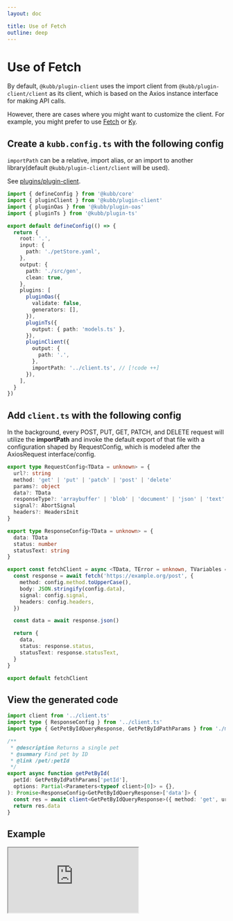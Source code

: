 ```yaml
---
layout: doc

title: Use of Fetch
outline: deep
---
```


# Use of Fetch
By default, `@kubb/plugin-client` uses the import client from `@kubb/plugin-client/client` as its client, which is based on the Axios instance interface for making API calls.

However, there are cases where you might want to customize the client. For example, you might prefer to use [Fetch](https://developer.mozilla.org/en-US/docs/Web/API/Fetch_API/Using_Fetch) or [Ky](https://github.com/sindresorhus/ky).

## Create a `kubb.config.ts` with the following config
`importPath` can be a relative, import alias, or an import to another library(default `@kubb/plugin-client/client` will be used).

See [plugins/plugin-client](/documentation/plugins/plugin-client/#client).
```typescript twoslash
import { defineConfig } from '@kubb/core'
import { pluginClient } from '@kubb/plugin-client'
import { pluginOas } from '@kubb/plugin-oas'
import { pluginTs } from '@kubb/plugin-ts'

export default defineConfig(() => {
  return {
    root: '.',
    input: {
      path: './petStore.yaml',
    },
    output: {
      path: './src/gen',
      clean: true,
    },
    plugins: [
      pluginOas({
        validate: false,
        generators: [],
      }),
      pluginTs({
        output: { path: 'models.ts' },
      }),
      pluginClient({
        output: {
          path: '.',
        },
        importPath: '../client.ts', // [!code ++]
      }),
    ],
  }
})

```

## Add `client.ts` with the following config
In the background, every POST, PUT, GET, PATCH, and DELETE request will utilize the **importPath** and invoke the default export of that file with a configuration shaped by RequestConfig, which is modeled after the AxiosRequest interface/config.

```typescript client.ts
export type RequestConfig<TData = unknown> = {
  url?: string
  method: 'get' | 'put' | 'patch' | 'post' | 'delete'
  params?: object
  data?: TData
  responseType?: 'arraybuffer' | 'blob' | 'document' | 'json' | 'text' | 'stream'
  signal?: AbortSignal
  headers?: HeadersInit
}

export type ResponseConfig<TData = unknown> = {
  data: TData
  status: number
  statusText: string
}

export const fetchClient = async <TData, TError = unknown, TVariables = unknown>(config: RequestConfig<TVariables>): Promise<ResponseConfig<TData>> => {
  const response = await fetch('https://example.org/post', {
    method: config.method.toUpperCase(),
    body: JSON.stringify(config.data),
    signal: config.signal,
    headers: config.headers,
  })

  const data = await response.json()

  return {
    data,
    status: response.status,
    statusText: response.statusText,
  }
}

export default fetchClient

```

## View the generated code
```typescript
import client from '../client.ts'
import type { ResponseConfig } from '../client.ts'
import type { GetPetByIdQueryResponse, GetPetByIdPathParams } from './models.ts'

/**
 * @description Returns a single pet
 * @summary Find pet by ID
 * @link /pet/:petId
 */
export async function getPetById(
  petId: GetPetByIdPathParams['petId'],
  options: Partial<Parameters<typeof client>[0]> = {},
): Promise<ResponseConfig<GetPetByIdQueryResponse>['data']> {
  const res = await client<GetPetByIdQueryResponse>({ method: 'get', url: `/pet/${petId}`, ...options })
  return res.data
}

```


## Example
<iframe
src="https://codesandbox.io/embed/github/kubb-labs/kubb/tree/main/examples/fetch?fontsize=14&module=%2Fsrc%2Fgen%2Fmodels%2FPerson.ts&theme=dark&view=editor"
:style="{
width: '100%',
height: '700px',
border: 0,
borderRadius: '4px',
overflow: 'hidden'
}"
title="Client"
allow="accelerometer; ambient-light-sensor; camera; encrypted-media; geolocation; gyroscope; hid; microphone; midi; payment; usb; vr; xr-spatial-tracking"
sandbox="allow-forms allow-modals allow-popups allow-presentation allow-same-origin allow-scripts"
/>

